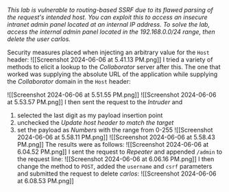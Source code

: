 *This lab is vulnerable to routing-based SSRF due to its flawed parsing of the request's intended host. You can exploit this to access an insecure intranet admin panel located at an internal IP address.
To solve the lab, access the internal admin panel located in the 192.168.0.0/24 range, then delete the user carlos.*

Security measures placed when injecting an arbitrary value for the `Host` header:
![[Screenshot 2024-06-06 at 5.41.13 PM.png]]
I tried a variety of methods to elicit a lookup to the *Collaborator* server after this. The one that worked was supplying the absolute URL of the application while supplying the *Collaborator* domain in the `Host` header:

![[Screenshot 2024-06-06 at 5.51.55 PM.png]]
![[Screenshot 2024-06-06 at 5.53.57 PM.png]]
I then sent the request to the *Intruder* and 
1. selected the last digit as my payload insertion point
2. unchecked the *Update host header to match the target*
3. set the payload as *Numbers* with the range from 0-255
![[Screenshot 2024-06-06 at 5.58.11 PM.png]]
![[Screenshot 2024-06-06 at 5.58.43 PM.png]]
The results were as follows:
![[Screenshot 2024-06-06 at 6.04.52 PM.png]]
I sent the request to *Repeater* and appended `/admin` to the request line:
![[Screenshot 2024-06-06 at 6.06.16 PM.png]]
I then change the method to `POST`, added the `username` and `csrf` parameters and submitted the request to delete *carlos*:
![[Screenshot 2024-06-06 at 6.08.53 PM.png]]

